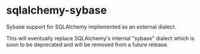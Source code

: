 # sqlalchemy-sybase
Sybase support for SQLAlchemy implemented as an external dialect.

This will eventually replace SQLAlchemy's internal "sybase" dialect
which is soon to be deprecated and will be removed from a
future release.
